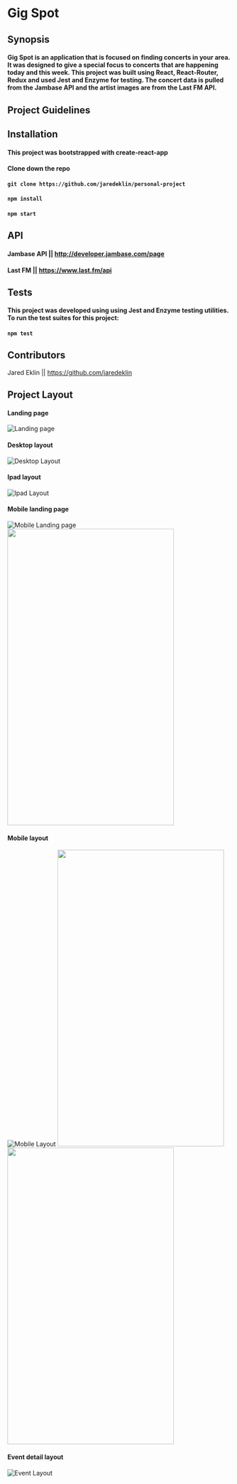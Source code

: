 # Gig Spot

## Synopsis
#### Gig Spot is an application that is focused on finding concerts in your area. It was designed to give a special focus to concerts that are happening today and this week. This project was built using React, React-Router, Redux and used Jest and Enzyme for testing. The concert data is pulled from the Jambase API and the artist images are from the Last FM API.

## Project Guidelines

## Installation

#### This project was bootstrapped with create-react-app

#### Clone down the repo
#### ```git clone https://github.com/jaredeklin/personal-project```

#### ```npm install```

#### ```npm start```

## API
#### Jambase API || http://developer.jambase.com/page
#### Last FM || https://www.last.fm/api

## Tests

#### This project was developed using using Jest and Enzyme testing utilities. To run the test suites for this project:

#### ```npm test```

## Contributors
Jared Eklin || https://github.com/jaredeklin

## Project Layout

#### Landing page
![Landing page](./src/images/landing-page.png)

#### Desktop layout
![Desktop Layout](./src/images/desktop-layout.png)

#### Ipad layout
![Ipad Layout](./src/images/Ipad-layout.png)

#### Mobile landing page
![Mobile Landing page](./src/images/mobile-landing-page.png)
<img src="./src/images/mobile-landing-page.png" width="375" height="667">
#### Mobile layout
![Mobile Layout](./src/images/Mobile-layout.png)
<img src="./src/images/mobile-landing-page.png" width="375" height="667"><img src="./src/images/Mobile-layout.png" width="375" height="667">

#### Event detail layout
![Event Layout](./src/images/Event-layout.png)

